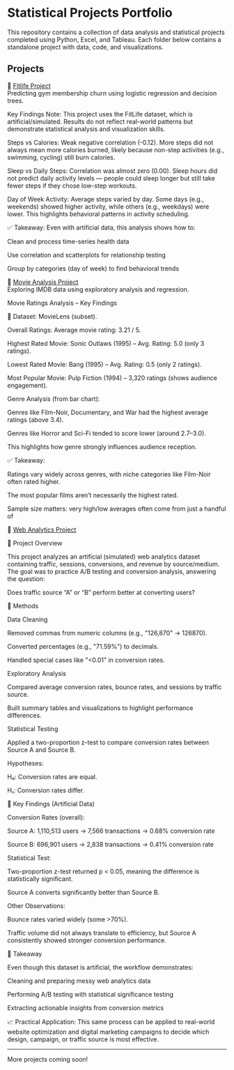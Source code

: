 # Statistical Projects Portfolio

This repository contains a collection of data analysis and statistical projects completed using Python, Excel, and Tableau. Each folder below contains a standalone project with data, code, and visualizations.

## Projects

🔹 [Fitlife Project](https://github.com/Eriyon24/statistical-projects-README.md/blob/main/Fitlife.ipynb)  
Predicting gym membership churn using logistic regression and decision trees.

Key Findings
Note: This project uses the FitLife dataset, which is artificial/simulated. Results do not reflect real-world patterns but demonstrate statistical analysis and visualization skills.

Steps vs Calories:
Weak negative correlation (-0.12). More steps did not always mean more calories burned, likely because non-step activities (e.g., swimming, cycling) still burn calories.

Sleep vs Daily Steps:
Correlation was almost zero (0.00). Sleep hours did not predict daily activity levels — people could sleep longer but still take fewer steps if they chose low-step workouts.

Day of Week Activity:
Average steps varied by day. Some days (e.g., weekends) showed higher activity, while others (e.g., weekdays) were lower. This highlights behavioral patterns in activity scheduling.

✅ Takeaway:
Even with artificial data, this analysis shows how to:

Clean and process time-series health data

Use correlation and scatterplots for relationship testing

Group by categories (day of week) to find behavioral trends



🔹 [Movie Analysis Project](https://github.com/Eriyon24/statistical-projects-README.md/blob/main/Movie_Project.ipynb)  
Exploring IMDB data using exploratory analysis and regression.

Movie Ratings Analysis – Key Findings

📌 Dataset: MovieLens (subset).

Overall Ratings:
Average movie rating: 3.21 / 5.

Highest Rated Movie: Sonic Outlaws (1995) – Avg. Rating: 5.0 (only 3 ratings).

Lowest Rated Movie: Bang (1995) – Avg. Rating: 0.5 (only 2 ratings).

Most Popular Movie: Pulp Fiction (1994) – 3,320 ratings (shows audience engagement).

Genre Analysis (from bar chart):

Genres like Film-Noir, Documentary, and War had the highest average ratings (above 3.4).

Genres like Horror and Sci-Fi tended to score lower (around 2.7–3.0).

This highlights how genre strongly influences audience reception.

✅ Takeaway:

Ratings vary widely across genres, with niche categories like Film-Noir often rated higher.

The most popular films aren’t necessarily the highest rated.

Sample size matters: very high/low averages often come from just a handful of










🔹 [Web Analytics Project](https://github.com/Eriyon24/statistical-projects-README.md/blob/main/Web%20Analytics.ipynb)  

🔹 Project Overview

This project analyzes an artificial (simulated) web analytics dataset containing traffic, sessions, conversions, and revenue by source/medium.
The goal was to practice A/B testing and conversion analysis, answering the question:

Does traffic source “A” or “B” perform better at converting users?

🔹 Methods

Data Cleaning

Removed commas from numeric columns (e.g., "126,870" → 126870).

Converted percentages (e.g., "71.59%") to decimals.

Handled special cases like "<0.01" in conversion rates.

Exploratory Analysis

Compared average conversion rates, bounce rates, and sessions by traffic source.

Built summary tables and visualizations to highlight performance differences.

Statistical Testing

Applied a two-proportion z-test to compare conversion rates between Source A and Source B.

Hypotheses:

H₀: Conversion rates are equal.

H₁: Conversion rates differ.

🔹 Key Findings (Artificial Data)

Conversion Rates (overall):

Source A: 1,110,513 users → 7,566 transactions → 0.68% conversion rate

Source B: 696,901 users → 2,838 transactions → 0.41% conversion rate

Statistical Test:

Two-proportion z-test returned p < 0.05, meaning the difference is statistically significant.

Source A converts significantly better than Source B.

Other Observations:

Bounce rates varied widely (some >70%).

Traffic volume did not always translate to efficiency, but Source A consistently showed stronger conversion performance.

🔹 Takeaway

Even though this dataset is artificial, the workflow demonstrates:

Cleaning and preparing messy web analytics data

Performing A/B testing with statistical significance testing

Extracting actionable insights from conversion metrics

📈 Practical Application: This same process can be applied to real-world website optimization and digital marketing campaigns to decide which design, campaign, or traffic source is most effective.

---

More projects coming soon!

